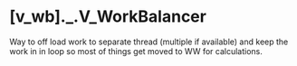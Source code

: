 # [v_wb]._.V_WorkBalancer
Way to off load work to separate thread (multiple if available) and keep the work in in loop so most of things get moved to WW for calculations.
